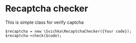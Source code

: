 # Recaptcha checker
This is simple class for verify captcha
```
$recaptcha = new \Svichka\RecaptchaChecker({Your code});
$recaptcha->check($code);
```
